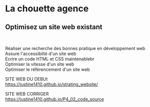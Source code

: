 <h1>La chouette agence</h1>

<h2>Optimisez un site web existant</h2><br/>
<p>Réaliser une recherche des bonnes pratique en développement web<br/>
Assure l'accessibilté d'un site web<br/>
Ecrire un code HTML et CSS maintenablebr<br/>
Optimiser la vitesse d'un site web<br/>
Optimiser le référencement d'un site web<br/></p>

SITE WEB  DU DEBUt <br/>
https://justine1410.github.io/strating_website/

SITE  WEB CORRIGER<br/>
https://justine1410.github.io/P4_02_code_source
